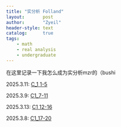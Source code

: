 ```yaml
---
title: "实分析 Folland"
layout:       post
author:       "Zyeil"
header-style: text
catalog:      true
tags:
    - math
    - real analysis
    - undergraduate
---
```


在这里记录一下我怎么成为实分析mzr的（bushi

2025.3.11: [C_1 1-5](https://drive.google.com/file/d/1E8ZcNtxRNQACYDgpi6xdoXn73QsurHXh/view?usp=sharing)

2025.3.9: [C1_7-11](https://drive.google.com/file/d/1QqlxpGmfmW2ol0zj7Vgbp6PsLGItNXC0/view?usp=sharing)

2025.3.13: [C1 12-16](https://drive.google.com/file/d/1jHEnO0dYkGTqhgxyFQT2qNN_Kzn8V7Zs/view?usp=sharing)

2025.3.8: [C1_17-20](https://drive.google.com/file/d/1o7d8Egu8hiVOcappNlEW0jSYzvGr74fk/view?usp=sharing)


